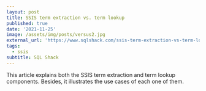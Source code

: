 ```yaml
---
layout: post
title: SSIS term extraction vs. term lookup
published: true
date: '2021-11-25'
image: /assets/img/posts/versus2.jpg
external_url: 'https://www.sqlshack.com/ssis-term-extraction-vs-term-lookup/'
tags:
  - ssis
subtitle: SQL Shack
---
```

This article explains both the SSIS term extraction and term lookup components. Besides, it illustrates the use cases of each one of them.
